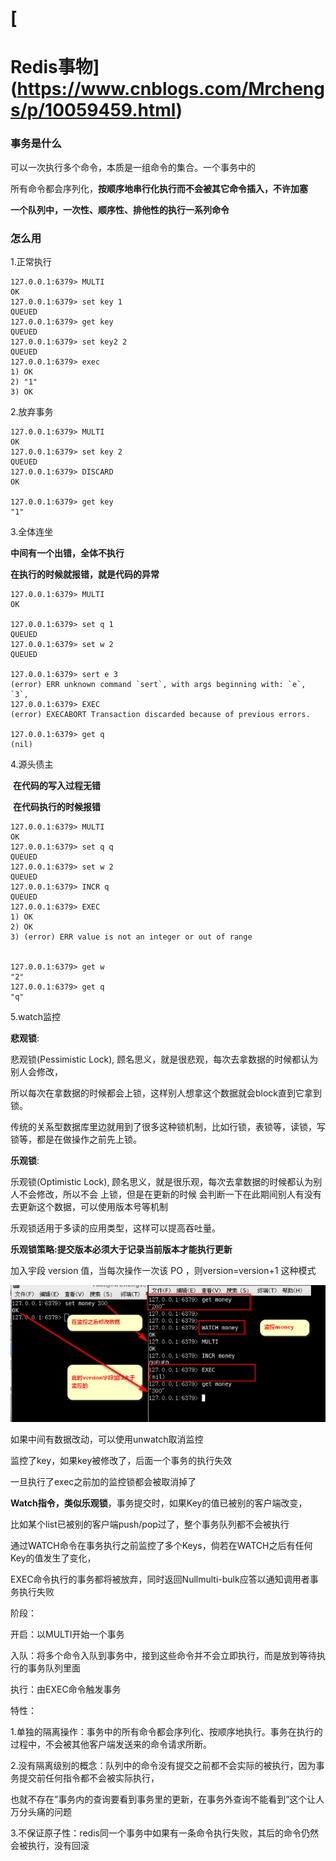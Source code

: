 # [

# Redis事物](https://www.cnblogs.com/Mrchengs/p/10059459.html)

### 事务是什么

可以一次执行多个命令，本质是一组命令的集合。一个事务中的

所有命令都会序列化，**按顺序地串行化执行而不会被其它命令插入，不许加塞**



**一个队列中，一次性、顺序性、排他性的执行一系列命令**



### 怎么用

1.正常执行

```
127.0.0.1:6379> MULTI
OK
127.0.0.1:6379> set key 1
QUEUED
127.0.0.1:6379> get key
QUEUED
127.0.0.1:6379> set key2 2
QUEUED
127.0.0.1:6379> exec
1) OK
2) "1"
3) OK
```

2.放弃事务

```
127.0.0.1:6379> MULTI
OK
127.0.0.1:6379> set key 2
QUEUED
127.0.0.1:6379> DISCARD
OK

127.0.0.1:6379> get key
"1"
```



3.全体连坐

**中间有一个出错，全体不执行**

**在执行的时候就报错，就是代码的异常**

```
127.0.0.1:6379> MULTI
OK

127.0.0.1:6379> set q 1
QUEUED
127.0.0.1:6379> set w 2
QUEUED

127.0.0.1:6379> sert e 3
(error) ERR unknown command `sert`, with args beginning with: `e`, `3`, 
127.0.0.1:6379> EXEC
(error) EXECABORT Transaction discarded because of previous errors.

127.0.0.1:6379> get q
(nil)
```



4.源头债主

​    **在代码的写入过程无错**

​    **在代码执行的时候报错**

```
127.0.0.1:6379> MULTI
OK
127.0.0.1:6379> set q q
QUEUED
127.0.0.1:6379> set w 2
QUEUED
127.0.0.1:6379> INCR q
QUEUED
127.0.0.1:6379> EXEC
1) OK
2) OK
3) (error) ERR value is not an integer or out of range


127.0.0.1:6379> get w
"2"
127.0.0.1:6379> get q
"q"
```



5.watch监控

**悲观锁**: 

悲观锁(Pessimistic Lock), 顾名思义，就是很悲观，每次去拿数据的时候都认为别人会修改，

所以每次在拿数据的时候都会上锁，这样别人想拿这个数据就会block直到它拿到锁。

 传统的关系型数据库里边就用到了很多这种锁机制，比如行锁，表锁等，读锁，写锁等，都是在做操作之前先上锁。



**乐观锁**:

乐观锁(Optimistic Lock), 顾名思义，就是很乐观，每次去拿数据的时候都认为别人不会修改，所以不会 上锁，但是在更新的时候     会判断一下在此期间别人有没有去更新这个数据，可以使用版本号等机制　

乐观锁适用于多读的应用类型，这样可以提高吞吐量。



**乐观锁策略:提交版本必须大于记录当前版本才能执行更新**

加入宇段 version 值，当每次操作一次该 PO ，则version=version+1 这种模式

![](picc/watch.jpg)

如果中间有数据改动，可以使用unwatch取消监控



监控了key，如果key被修改了，后面一个事务的执行失效

一旦执行了exec之前加的监控锁都会被取消掉了



**Watch指令，类似乐观锁**，事务提交时，如果Key的值已被别的客户端改变，

比如某个list已被别的客户端push/pop过了，整个事务队列都不会被执行



通过WATCH命令在事务执行之前监控了多个Keys，倘若在WATCH之后有任何Key的值发生了变化，

EXEC命令执行的事务都将被放弃，同时返回Nullmulti-bulk应答以通知调用者事务执行失败



阶段：

开启：以MULTI开始一个事务

入队：将多个命令入队到事务中，接到这些命令并不会立即执行，而是放到等待执行的事务队列里面

执行：由EXEC命令触发事务

 

 

特性：

1.单独的隔离操作：事务中的所有命令都会序列化、按顺序地执行。事务在执行的过程中，不会被其他客户端发送来的命令请求所断。

2.没有隔离级别的概念：队列中的命令没有提交之前都不会实际的被执行，因为事务提交前任何指令都不会被实际执行，

也就不存在”事务内的查询要看到事务里的更新，在事务外查询不能看到”这个让人万分头痛的问题

3.不保证原子性：redis同一个事务中如果有一条命令执行失败，其后的命令仍然会被执行，没有回滚















